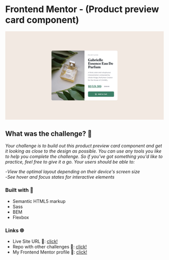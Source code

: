 # Frontend Mentor - (Product preview card component)

![Image of the project](./design/desktop-design.jpg)

## What was the challenge? 💯

*Your challenge is to build out this product preview card component and get it looking as close to the design as possible.*
*You can use any tools you like to help you complete the challenge. So if you've got something you'd like to practice, feel free to give it a go.*
*Your users should be able to:*

-*View the optimal layout depending on their device's screen size* <br>
-*See hover and focus states for interactive elements*

### Built with 🧱
- Semantic HTML5 markup
- Sass
- BEM
- Flexbox

### Links 🌐

- Live Site URL 🔴: [click!](https://kacperkwinta.github.io/Product-preview-card-component/)
- Repo with other challenges 📁: [click!](https://github.com/kacperkwinta/Frontend-Mentor)
- My Frontend Mentor profile 👦: [click!](https://www.frontendmentor.io/profile/kacperkwinta)
